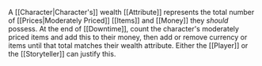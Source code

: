 A [[Character|Character's]] wealth [[Attribute]] represents the total number of [[Prices|Moderately Priced]] [[Items]] and [[Money]] they *should* possess. At the end of [[Downtime]], count the character's moderately priced items and add this to their money, then add or remove currency or items until that total matches their wealth attribute. Either the [[Player]] or the [[Storyteller]] can justify this.